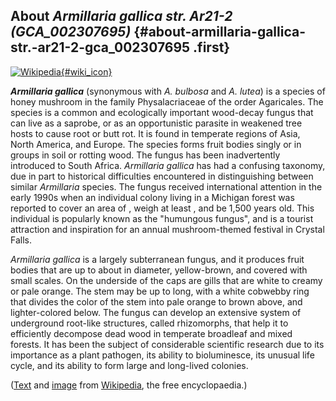 About *Armillaria gallica str. Ar21-2 (GCA\_002307695)* {#about-armillaria-gallica-str.-ar21-2-gca_002307695 .first}
-------------------------------------------------------

[![Wikipedia](/img/wikipedia_logo_v2_en.png){#wiki_icon}](http://en.wikipedia.org/wiki/Armillaria_gallica)

***Armillaria gallica*** (synonymous with *A. bulbosa* and *A. lutea*)
is a species of honey mushroom in the family Physalacriaceae of the
order Agaricales. The species is a common and ecologically important
wood-decay fungus that can live as a saprobe, or as an opportunistic
parasite in weakened tree hosts to cause root or butt rot. It is found
in temperate regions of Asia, North America, and Europe. The species
forms fruit bodies singly or in groups in soil or rotting wood. The
fungus has been inadvertently introduced to South Africa. *Armillaria
gallica* has had a confusing taxonomy, due in part to historical
difficulties encountered in distinguishing between similar *Armillaria*
species. The fungus received international attention in the early 1990s
when an individual colony living in a Michigan forest was reported to
cover an area of , weigh at least , and be 1,500 years old. This
individual is popularly known as the \"humungous fungus\", and is a
tourist attraction and inspiration for an annual mushroom-themed
festival in Crystal Falls.

*Armillaria gallica* is a largely subterranean fungus, and it produces
fruit bodies that are up to about in diameter, yellow-brown, and covered
with small scales. On the underside of the caps are gills that are white
to creamy or pale orange. The stem may be up to long, with a white
cobwebby ring that divides the color of the stem into pale orange to
brown above, and lighter-colored below. The fungus can develop an
extensive system of underground root-like structures, called
rhizomorphs, that help it to efficiently decompose dead wood in
temperate broadleaf and mixed forests. It has been the subject of
considerable scientific research due to its importance as a plant
pathogen, its ability to bioluminesce, its unusual life cycle, and its
ability to form large and long-lived colonies.

([Text](http://en.wikipedia.org/wiki/Armillaria_gallica) and
[image](https://commons.wikimedia.org/wiki/File:Armillaria_gallica_26659.jpg)
from [Wikipedia](http://en.wikipedia.org/), the free encyclopaedia.)
